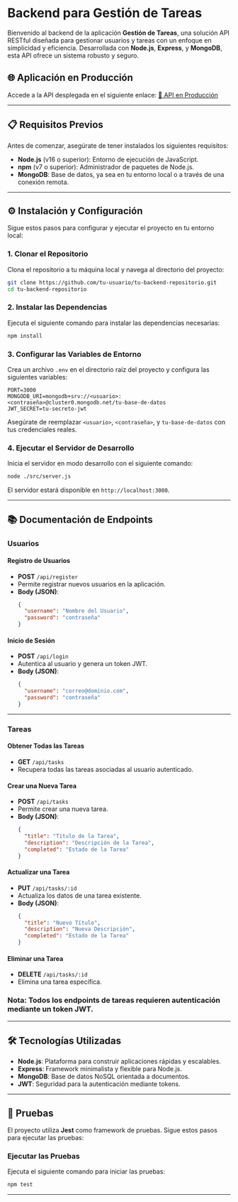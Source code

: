 # Backend para Gestión de Tareas

Bienvenido al backend de la aplicación **Gestión de Tareas**, una solución API RESTful diseñada para gestionar usuarios y tareas con un enfoque en simplicidad y eficiencia. Desarrollada con **Node.js**, **Express**, y **MongoDB**, esta API ofrece un sistema robusto y seguro.

## 🌐 Aplicación en Producción

Accede a la API desplegada en el siguiente enlace: [🔗 API en Producción](https://tu-api-dominio.com)

---

## 📋 Requisitos Previos

Antes de comenzar, asegúrate de tener instalados los siguientes requisitos:

- **Node.js** (v16 o superior): Entorno de ejecución de JavaScript.
- **npm** (v7 o superior): Administrador de paquetes de Node.js.
- **MongoDB**: Base de datos, ya sea en tu entorno local o a través de una conexión remota.

---

## ⚙️ Instalación y Configuración

Sigue estos pasos para configurar y ejecutar el proyecto en tu entorno local:

### 1. Clonar el Repositorio
Clona el repositorio a tu máquina local y navega al directorio del proyecto:
```bash
git clone https://github.com/tu-usuario/tu-backend-repositorio.git
cd tu-backend-repositorio
```

### 2. Instalar las Dependencias
Ejecuta el siguiente comando para instalar las dependencias necesarias:
```bash
npm install
```

### 3. Configurar las Variables de Entorno
Crea un archivo `.env` en el directorio raíz del proyecto y configura las siguientes variables:
```
PORT=3000
MONGODB_URI=mongodb+srv://<usuario>:<contraseña>@cluster0.mongodb.net/tu-base-de-datos
JWT_SECRET=tu-secreto-jwt
```
Asegúrate de reemplazar `<usuario>`, `<contraseña>`, y `tu-base-de-datos` con tus credenciales reales.

### 4. Ejecutar el Servidor de Desarrollo
Inicia el servidor en modo desarrollo con el siguiente comando:
```bash
node ./src/server.js
```
El servidor estará disponible en `http://localhost:3000`.

---

## 📚 Documentación de Endpoints

### Usuarios

#### **Registro de Usuarios**
- **POST** `/api/register`
- Permite registrar nuevos usuarios en la aplicación.
- **Body (JSON)**:
  ```json
  {
    "username": "Nombre del Usuario",
    "password": "contraseña"
  }
  ```

#### **Inicio de Sesión**
- **POST** `/api/login`
- Autentica al usuario y genera un token JWT.
- **Body (JSON)**:
  ```json
  {
    "username": "correo@dominio.com",
    "password": "contraseña"
  }
  ```

---

### Tareas

#### **Obtener Todas las Tareas**
- **GET** `/api/tasks`
- Recupera todas las tareas asociadas al usuario autenticado.

#### **Crear una Nueva Tarea**
- **POST** `/api/tasks`
- Permite crear una nueva tarea.
- **Body (JSON)**:
  ```json
  {
    "title": "Título de la Tarea",
    "description": "Descripción de la Tarea",
    "completed": "Estado de la Tarea"
  }
  ```

#### **Actualizar una Tarea**
- **PUT** `/api/tasks/:id`
- Actualiza los datos de una tarea existente.
- **Body (JSON)**:
  ```json
  {
    "title": "Nuevo Título",
    "description": "Nueva Descripción",
    "completed": "Estado de la Tarea"
  }
  ```

#### **Eliminar una Tarea**
- **DELETE** `/api/tasks/:id`
- Elimina una tarea específica.

### **Nota:** Todos los endpoints de tareas requieren autenticación mediante un token JWT.

---

## 🛠️ Tecnologías Utilizadas

- **Node.js**: Plataforma para construir aplicaciones rápidas y escalables.
- **Express**: Framework minimalista y flexible para Node.js.
- **MongoDB**: Base de datos NoSQL orientada a documentos.
- **JWT**: Seguridad para la autenticación mediante tokens.

---

## 🧪 Pruebas

El proyecto utiliza **Jest** como framework de pruebas. Sigue estos pasos para ejecutar las pruebas:

### Ejecutar las Pruebas
Ejecuta el siguiente comando para iniciar las pruebas:
```bash
npm test
```

---





